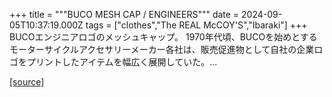 +++
title = """BUCO MESH CAP / ENGINEERS"""
date = 2024-09-05T10:37:19.000Z
tags = ["clothes","The REAL McCOY'S","Ibaraki"]
+++
BUCOエンジニアロゴのメッシュキャップ。 1970年代頃、BUCOを始めとするモーターサイクルアクセサリーメーカー各社は、販売促進物として自社の企業ロゴをプリントしたアイテムを幅広く展開していた。...

[[source]](https://the-realmccoys.ocnk.net/product/1420)
